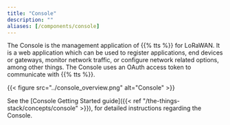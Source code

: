 ```yaml
---
title: "Console"
description: ""
aliases: [/components/console]
---
```


The Console is the management application of {{% tts %}} for LoRaWAN. It is a web application which can be used to register applications, end devices or gateways, monitor network traffic, or configure network related options, among other things. The Console uses an OAuth access token to communicate with {{% tts %}}.

<!--more-->

{{< figure src="../console_overview.png" alt="Console" >}}

See the [Console Getting Started guide]({{< ref "/the-things-stack/concepts/console" >}}), for detailed instructions regarding the Console.
